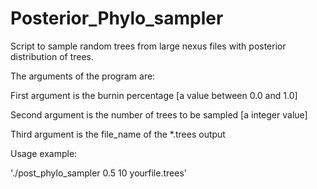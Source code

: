 # Posterior_Phylo_sampler

Script to sample random trees from large nexus files with posterior distribution of trees.

The arguments of the program are:

First argument is the burnin percentage [a value between 0.0 and 1.0]

Second argument is the number of trees to be sampled [a integer value]

Third argument is the file_name of the *.trees output

Usage example:

'./post_phylo_sampler 0.5 10 yourfile.trees'
